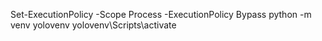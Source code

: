 Set-ExecutionPolicy -Scope Process -ExecutionPolicy Bypass
python -m venv yolovenv
yolovenv\Scripts\activate
